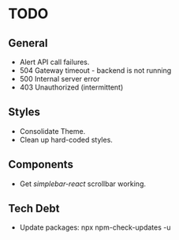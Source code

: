 # TODO

## General

- Alert API call failures.
- 504 Gateway timeout - backend is not running
- 500 Internal server error
- 403 Unauthorized (intermittent)

## Styles

- Consolidate Theme.
- Clean up hard-coded styles.

## Components

- Get _simplebar-react_ scrollbar working.


## Tech Debt

- Update packages: npx npm-check-updates -u
